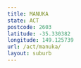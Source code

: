 ```yaml
---
title: MANUKA
state: ACT
postcode: 2603
latitude: -35.330382
longitude: 149.125739
url: /act/manuka/
layout: suburb
---
```

